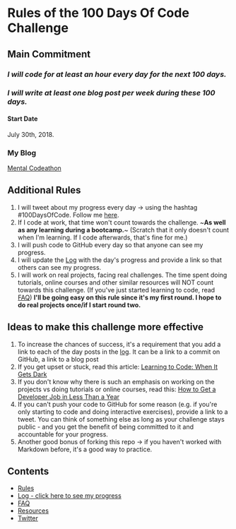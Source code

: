 # Rules of the 100 Days Of Code Challenge

## Main Commitment
### *I will code for at least an hour every day for the next 100 days.*
### *I will write at least one blog post per week during these 100 days.*

#### Start Date
July 30th, 2018.

### My Blog
[Mental Codeathon](https://kharouk.github.io)

## Additional Rules
1. I will tweet about my progress every day -> using the hashtag #100DaysOfCode. Follow me [here](https://www.twitter.com/alexkharouk).
2. If I code at work, that time won't count towards the challenge. ~**As well as any learning during a bootcamp.**~ (Scratch that it only doesn't count when I'm learning. If I code afterwards, that's fine for me.)
3. I will push code to GitHub every day so that anyone can see my progress.
4. I will update the [Log](log.md) with the day's progress and provide a link so that others can see my progress.
5. I will work on real projects, facing real challenges. The time spent doing tutorials, online courses and other similar resources will NOT count towards this challenge. (If you've just started learning to code, read [FAQ](FAQ.md)) **I'll be going easy on this rule since it's my first round. I hope to do real projects once/if I start round two.**


## Ideas to make this challenge more effective
1. To increase the chances of success, it's a requirement that you add a link to each of the day posts in the [log](log.md). It can be a link to a commit on GitHub, a link to a blog post
2. If you get upset or stuck, read this article: [Learning to Code: When It Gets Dark](https://medium.freecodecamp.com/learning-to-code-when-it-gets-dark-e485edfb58fd)
3. If you don't know why there is such an emphasis on working on the projects vs doing tutorials or online courses, read this: [How to Get a Developer Job in Less Than a Year](https://medium.freecodecamp.com/how-to-get-a-developer-job-in-less-than-a-year-c27bbfe71645)
4. If you can't push your code to GitHub for some reason (e.g. if you're only starting to code and doing interactive exercises), provide a link to a tweet. You can think of something else as long as your challenge stays public - and you get the benefit of being committed to it and accountable for your progress.
5. Another good bonus of forking this repo -> if you haven't worked with Markdown before, it's a good way to practice.

## Contents
* [Rules](rules.md)
* [Log - click here to see my progress](log.md)
* [FAQ](FAQ.md)
* [Resources](resources.md)
* [Twitter](https://www.twitter.com/alexkharouk)
